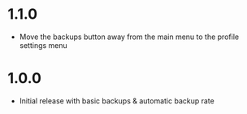 # 1.1.0
 - Move the backups button away from the main menu to the profile settings menu

# 1.0.0
 - Initial release with basic backups & automatic backup rate
